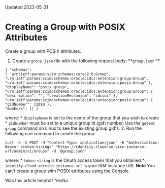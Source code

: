 Updated 2023-05-31
# Creating a Group with POSIX Attributes
Create a group with POSIX attributes.
  1. Create a `group.json` file with the following request body:
**`group.json` **
```
{ "schemas":
[ "urn:ietf:params:scim:schemas:core:2.0:Group",
"urn:ietf:params:scim:schemas:oracle:idcs:extension:group:Group",
"urn:ietf:params:scim:schemas:oracle:idcs:extension:posix:Group" ],
"displayName": "posix group",
"urn:ietf:params:scim:schemas:oracle:idcs:extension:group:Group": {
"description": "", "creationMechanism": "idcsui" },
"urn:ietf:params:scim:schemas:oracle:idcs:extension:posix:Group": {
"gidNumber": 11010 },
"members": [] }
```

where:
     * `displayName` is set to the name of the group that you wish to create
     * `gidNumber` must be set to a unique group id (gid) number. Use the `getent group` command on Linux to see the existing group gid's. 
  2. Run the following curl command to create the group:
```
curl -k -X POST -H "Content-Type: application/json" -H "Authorization: Bearer <token-string>" "https://identity-cloud-service-instance-url/admin/v1/Groups" -d '@group.json'
```

where:
     * `token-string` is the OAuth access token that you obtained
     * `identity-cloud-service-instance-url` is your IAM Instance URL
**Note** You can't create a group with POSIX attributes using the Console.


Was this article helpful?
YesNo

